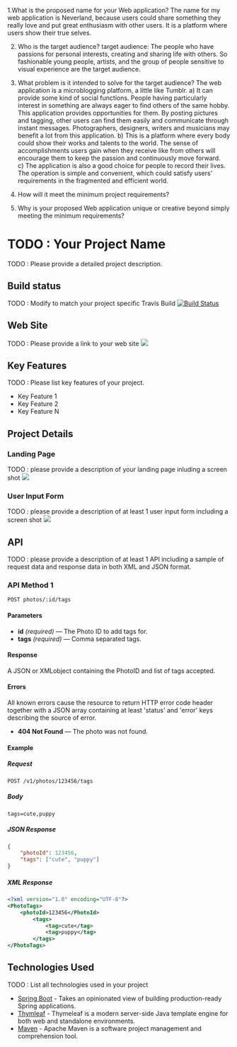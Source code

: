 1.What is the proposed name for your Web application?
The name for my web application is Neverland, because users could share something they really love and put great enthusiasm with other users. It is a platform where users show their true selves. 
  
2. Who is the target audience?
target audience: The people who have passions for personal interests, creating and sharing life with others. So fashionable young people, artists, and the group of people sensitive to visual experience are the target audience. 

3. What problem is it intended to solve for the target audience?
The web application is a microblogging platform, a little like Tumblr. 
a) It can provide some kind of social functions. People having particularly interest in something are always eager to find others of the same hobby. This application provides opportunities for them. By posting pictures and tagging, other users can find them easily and communicate through instant messages. Photographers, designers, writers and musicians may benefit a lot from this application.
b) This is a platform where every body could show their works and talents to the world. The sense of accomplishments users gain when they receive like from others will encourage them to keep the passion and continuously move forward.  
c) The application is also a good choice for people to record their lives. The operation is simple and convenient, which could satisfy users’ requirements in the fragmented and efficient world.

4. How will it meet the minimum project requirements?

5. Why is your proposed Web application unique or creative beyond simply meeting the minimum requirements?

# TODO : Your Project Name

TODO : Please provide a detailed project description.

## Build status

TODO : Modify to match your project specific Travis Build
[![Build Status](https://travis-ci.org/infsci2560sp17/full-stack-web.svg?branch=master)](https://travis-ci.org/infsci2560sp17/full-stack-web-wenxxx)

## Web Site

TODO : Please provide a link to your web site ![](https://https://cryptic-sea-53580.herokuapp.com/)

## Key Features

TODO : Please list key features of your project.

* Key Feature 1
* Key Feature 2
* Key Feature N

## Project Details

### Landing Page

TODO : please provide a description of your landing page inluding a screen shot ![](https://.../image.JPG)

### User Input Form

TODO : please provide a description of at least 1 user input form including a screen shot ![](https://.../image.jpg)

## API

TODO : please provide a description of at least 1 API including a sample of request data and response data in both XML and JSON format.

### API Method 1

    POST photos/:id/tags

#### Parameters

- **id** _(required)_ — The Photo ID to add tags for.
- **tags** _(required)_ — Comma separated tags.

#### Response

A JSON or XMLobject containing the PhotoID and list of tags accepted.

#### Errors

All known errors cause the resource to return HTTP error code header together with a JSON array containing at least 'status' and 'error' keys describing the source of error.

- **404 Not Found** — The photo was not found.

#### Example

##### Request

    POST /v1/photos/123456/tags

##### Body

    tags=cute,puppy


##### JSON Response

```json
{
    "photoId": 123456,
    "tags": ["cute", "puppy"]
}
```

##### XML Response

```xml
<?xml version="1.0" encoding="UTF-8"?>
<PhotoTags>
    <photoId>123456</PhotoId>
        <tags>
            <tag>cute</tag>
            <tag>puppy</tag>
        </tags>
</PhotoTags>
```

## Technologies Used

TODO : List all technologies used in your project

- [Spring Boot](https://projects.spring.io/spring-boot/) - Takes an opinionated view of building production-ready Spring applications.
- [Thymleaf](http://www.thymeleaf.org/) - Thymeleaf is a modern server-side Java template engine for both web and standalone environments.
- [Maven](https://maven.apache.org/) - Apache Maven is a software project management and comprehension tool.